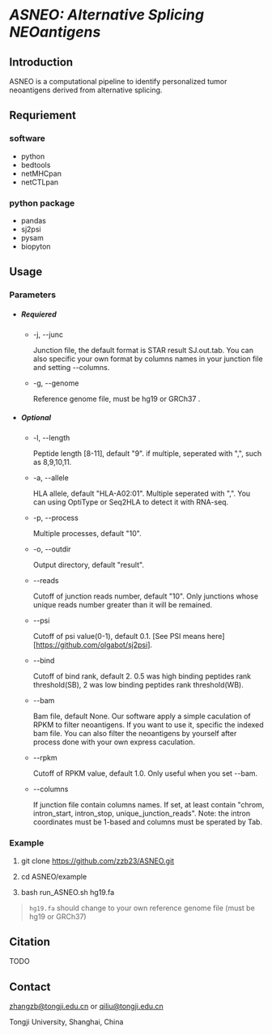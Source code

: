 # _ASNEO: Alternative Splicing NEOantigens_

## Introduction
ASNEO is a computational pipeline to identify personalized tumor neoantigens derived from alternative splicing.

## Requriement
### software
* python
* bedtools
* netMHCpan
* netCTLpan

### python package
* pandas
* sj2psi
* pysam
* biopyton

## Usage

### Parameters

* ##### Requiered

  * -j, --junc

	Junction file, the default format is STAR result SJ.out.tab.  You can also specific your own format by columns names in your junction file and setting --columns. 

  * -g, --genome

	Reference genome file, must be hg19 or GRCh37 .

* ##### Optional

  * -l, --length

	Peptide length [8-11], default "9". if multiple, seperated with ",", such as 8,9,10,11.

  * -a, --allele

	HLA allele, default "HLA-A02:01". Multiple seperated with ",". You can using OptiType or Seq2HLA to detect it with RNA-seq.

  * -p, --process

	Multiple processes, default "10".

  * -o, --outdir

	Output directory, default "result".

  * --reads

	Cutoff of junction reads number, default "10". Only junctions whose unique reads number greater than it will be remained.

  * --psi

	Cutoff of psi value(0-1), default 0.1.  [See PSI means here][https://github.com/olgabot/sj2psi].

  * --bind

	Cutoff of bind rank,  default 2. 0.5 was high binding peptides rank threshold(SB), 2 was low binding peptides rank threshold(WB).

  * --bam

	Bam file, default None. Our software apply a simple caculation of RPKM to filter neoantigens. If you want to use it, specific the indexed bam file. You can also filter the neoantigens by yourself after process done with your own express caculation. 

  * --rpkm

	Cutoff of RPKM value, default 1.0. Only useful when you set --bam.

  * --columns

	If junction file contain columns names. If set, at least contain "chrom, intron_start, intron_stop, unique_junction_reads". Note: the intron coordinates must be 1-based and columns must be sperated by Tab.


### Example

1. git clone https://github.com/zzb23/ASNEO.git

2. cd ASNEO/example

3. bash run_ASNEO.sh hg19.fa
> `hg19.fa` should change to your own reference genome file (must be hg19 or GRCh37)


## Citation
TODO

## Contact
zhangzb@tongji.edu.cn or qiliu@tongji.edu.cn

Tongji University, Shanghai, China

